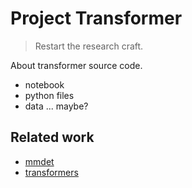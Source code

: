 # Project Transformer

> Restart the research craft.

About transformer source code.

- notebook
- python files
- data ... maybe?


## Related work

- [mmdet](https://github.com/open-mmlab/mmdetection)
- [transformers](https://github.com/huggingface/transformers)